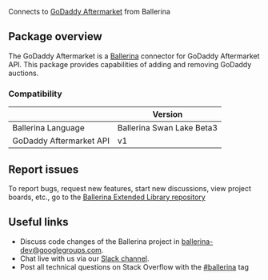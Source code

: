 Connects to [GoDaddy Aftermarket](https://developer.godaddy.com/doc/endpoint/aftermarket) from Ballerina
## Package overview
The GoDaddy Aftermarket is a [Ballerina](https://ballerina.io/) connector for GoDaddy Aftermarket API. This package provides capabilities of adding and removing GoDaddy auctions.

### Compatibility
|                              | Version                   |
|------------------------------|---------------------------|
| Ballerina Language           | Ballerina Swan Lake Beta3 |
| GoDaddy Aftermarket API      | v1                        |

## Report issues
To report bugs, request new features, start new discussions, view project boards, etc., go to the [Ballerina Extended Library repository](https://github.com/ballerina-platform/ballerina-extended-library)

## Useful links
- Discuss code changes of the Ballerina project in [ballerina-dev@googlegroups.com](mailto:ballerina-dev@googlegroups.com).
- Chat live with us via our [Slack channel](https://ballerina.io/community/slack/).
- Post all technical questions on Stack Overflow with the [#ballerina](https://stackoverflow.com/questions/tagged/ballerina) tag
